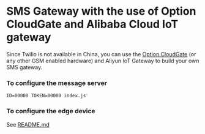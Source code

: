 # SMS Gateway with the use of Option CloudGate and Alibaba Cloud IoT gateway

Since Twilio is not available in China, you can use the [Option CloudGate](https://www.option.com/) (or any other GSM enabled hardware) and Aliyun IoT Gateway to build your own SMS gateway.

### To configure the message server
`ID=00000 TOKEN=00000 index.js`

### To configure the edge device
See [README.md](https://github.com/dorinbotan/SMS_Gateway/tree/master/cloudgate/package/alibaba)
